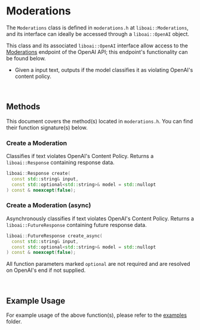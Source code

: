 <h1>Moderations</h1>
<p>The <code>Moderations</code> class is defined in <code>moderations.h</code> at <code>liboai::Moderations</code>, and its interface can ideally be accessed through a <code>liboai::OpenAI</code> object.

This class and its associated <code>liboai::OpenAI</code> interface allow access to the <a href="https://beta.openai.com/docs/api-reference/moderations">Moderations</a> endpoint of the OpenAI API; this endpoint's functionality can be found below.</p>
- Given a input text, outputs if the model classifies it as violating OpenAI's content policy.

<br>
<h2>Methods</h2>
<p>This document covers the method(s) located in <code>moderations.h</code>. You can find their function signature(s) below.</p>

<h3>Create a Moderation</h3>
<p>Classifies if text violates OpenAI's Content Policy. Returns a <code>liboai::Response</code> containing response data.</p>

```cpp
liboai::Response create(
  const std::string& input,
  const std::optional<std::string>& model = std::nullopt
) const & noexcept(false);
```

<h3>Create a Moderation (async)</h3>
<p>Asynchronously classifies if text violates OpenAI's Content Policy. Returns a <code>liboai::FutureResponse</code> containing future response data.</p>

```cpp
liboai::FutureResponse create_async(
  const std::string& input,
  const std::optional<std::string>& model = std::nullopt
) const & noexcept(false);
```

<p>All function parameters marked <code>optional</code> are not required and are resolved on OpenAI's end if not supplied.</p>

<br>
<h2>Example Usage</h2>
<p>For example usage of the above function(s), please refer to the <a href="./examples">examples</a> folder.
